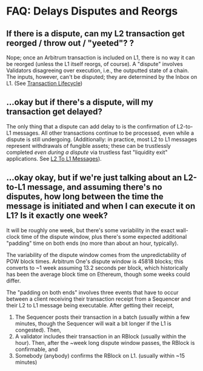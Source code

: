 # FAQ: Delays Disputes and Reorgs

## If there is a dispute, can my L2 transaction get reorged / throw out / "yeeted"? ?

Nope; once an Arbitrum transaction is included on L1, there is no way it can be reorged (unless the L1 itself reorgs, of course). A "dispute" involves Validators disagreeing over execution, i.e., the outputted state of a chain. The inputs, however, can't be disputed; they are determined by the Inbox on L1. (See [Transaction Lifecycle](../tx-lifecycle.md))

## ...okay but if there's a dispute, will my transaction get delayed?

The only thing that a dispute can add delay to is the confirmation of L2-to-L1 messages. All other transactions continue to be processed, even while a dispute is still undergoing. (Additionally: in practice, most L2 to L1 messages represent withdrawals of fungible assets; these can be trustlessly completed _even during a dispute_ via trustless fast "liquidity exit" applications. See [L2 To L1 Messages](.,/arbos/l2-to-l1-messaging.md)).

## ...okay okay, but if we're just talking about an L2-to-L1 message, and assuming there's no disputes, how long between the time the message is initiated and when I can execute it on L1? Is it exactly one week?

It will be roughly one week, but there's some variability in the exact wall-clock time of the dispute window, plus there's some expected additional "padding" time on both ends (no more than about an hour, typically).

The variability of the dispute window comes from the unpredictability of POW block times. Arbitrum One's dispute window is 45818 blocks; this converts to ~1 week assuming 13.2 seconds per block, which historically has been the average block time on Ethereum, though some weeks could differ.

The "padding on both ends" involves three events that have to occur between a client receiving their transaction receipt from a Sequencer and their L2 to L1 message being executable. After getting their receipt,

1. The Sequencer posts their transaction in a batch (usually within a few minutes, though the Sequencer will wait a bit longer if the L1 is congested). Then,
1. A validator includes their transaction in an RBlock (usually within the hour).
   Then, after the ~week long dispute window passes, the RBlock is confirmable, and
1. Somebody (anybody) confirms the RBlock on L1. (usually within ~15 minutes)
